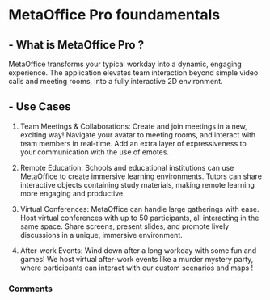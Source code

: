 # MetaOffice Pro foundamentals 

## - What is MetaOffice Pro ?


MetaOffice transforms your typical workday into a dynamic, engaging experience. The application elevates team interaction beyond simple video calls and meeting  rooms, into a fully interactive 2D environment.


## - Use Cases
1. Team Meetings & Collaborations: Create and join meetings in a new, exciting way! Navigate your avatar to meeting rooms, and interact with team members in real-time. Add an extra layer of expressiveness to your communication with the use of emotes.

2. Remote Education: Schools and educational institutions can use MetaOffice to create immersive learning environments. Tutors can share interactive objects containing study materials, making remote learning more engaging and productive.

3. Virtual Conferences: MetaOffice can handle large gatherings with ease. Host virtual conferences with up to 50 participants, all interacting in the same space. Share screens, present slides, and promote lively discussions in a unique, immersive environment.

4. After-work Events: Wind down after a long workday with some fun and games! We host virtual after-work events like a murder mystery party, where participants can interact with our custom scenarios and maps ! 



### Comments

<Comments />